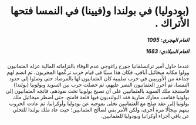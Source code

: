 <h1 dir="rtl">(بودوليا) في بولندا و(فيينا) في النمسا فتحها الأتراك  .</h1>

<h5 dir="rtl">العام الهجري:  1095

العام الميلادي: 1683

</h5>

<p dir="rtl">عندما حاول أمير ترانسلفانيا جورج راغوجي عدم الوفاء بالتزاماته المالية عزله العثمانيون وولوا مكانه ميخائيل أبافي، فكان هذا سببًا في قيام حرب تزعَّمها المجريون، ثم انضم لهم جماعة من الأوربيين في حرب صليبية كان العثمانيون لها بالمرصاد حتى وصلوا إلى حدود النمسا، ثم أحرز العثمانيون النصر عليهم، ثم حصلت حرب بين السويد وبولونيا (بولندا) فاستنجد ملك السويد بالعثمانيين على أن تصبح بولونيا تحت نفوذهم، فاتجه العثمانيون إلى بولونيا فقامت معارك ضارية فقد البولنديون فيها قلعة فامنج، حتى اضطر ميخائيل ملك بولونيا إلى عقد صلح مع العثمانيين تخلى بموجبه عن بودوليا وأوكرانيا، ثم عادت الحروب بينهم سِجالًا مرة أخرى، ولكن الأمر بقي لصالح العثمانيين؛ حيث عاد ملك بولندا للتخلي عن باقي أجزاء أوكرانيا وبودوليا للعثمانيين.</p></br>
